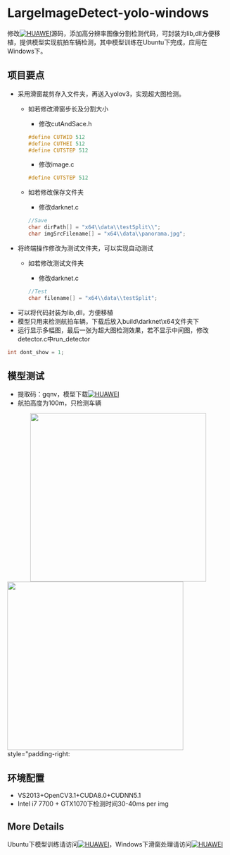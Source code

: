 LargeImageDetect-yolo-windows
===============
修改[![HUAWEI](https://img.shields.io/badge/link-Darknet-blue.svg)](https://github.com/AlexeyAB/darknet)源码，添加高分辨率图像分割检测代码，可封装为lib,dll方便移植，提供模型实现航拍车辆检测，其中模型训练在Ubuntu下完成，应用在Windows下。

项目要点
--------
* 采用滑窗裁剪存入文件夹，再送入yolov3，实现超大图检测。
	* 如若修改滑窗步长及分割大小
		* 修改cutAndSace.h

		```C++
		#define CUTWID 512
		#define CUTHEI 512
		#define CUTSTEP 512
		```
		* 修改image.c
		```C++
		#define CUTSTEP 512
		```	
	* 如若修改保存文件夹
		* 修改darknet.c

		```C++
		//Save
		char dirPath[] = "x64\\data\\testSplit\\";
		char imgSrcFilename[] = "x64\\data\\panorama.jpg";
		```		
* 将终端操作修改为测试文件夹，可以实现自动测试
	* 如若修改测试文件夹
		* 修改darknet.c
		
		```C++
		//Test
		char filename[] = "x64\\data\\testSplit";
		```
* 可以将代码封装为lib,dll，方便移植
* 模型只用来检测航拍车辆，下载后放入build\darknet\x64文件夹下
* 运行显示多幅图，最后一张为超大图检测效果，若不显示中间图，修改detector.c中run_detector

```C++
int dont_show = 1;
```

模型测试
--------
* 提取码：gqnv，模型下载[![HUAWEI](https://img.shields.io/badge/DownLoad-Model-green.svg)](https://pan.baidu.com/s/18r_Vj5jstC--yfBmDrB_xw)
* 航拍高度为100m，只检测车辆

<div align=center><img width="400" height="382" src="https://github.com/qinguoyi/yolo-windows/blob/master/result/100_1.png"/></div> 
<div style="padding-right: 100 style="padding-left:200><img width="400" height="382" src="https://github.com/qinguoyi/yolo-windows/blob/master/result/100_1.png"/></div> 
style="padding-right:

环境配置
--------
* VS2013+OpenCV3.1+CUDA8.0+CUDNN5.1
* Intel i7 7700 + GTX1070下检测时间30-40ms per img

More Details
-------------
Ubuntu下模型训练请访问[![HUAWEI](https://img.shields.io/badge/Ubuntu-ModelTrain-red.svg)](https://www.cnblogs.com/qinguoyi/p/8507803.html)，Windows下滑窗处理请访问[![HUAWEI](https://img.shields.io/badge/Windows-SlideProcess-orange.svg)](https://www.cnblogs.com/qinguoyi/p/9983858.html)
